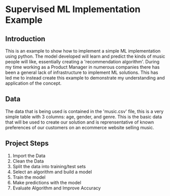# Supervised ML Implementation Example

## Introduction
This is an example to show how to implement a simple ML implementation using python. The model developed will learn and predict the kinds of music people will like, essentially creating a 'recommendation algorithm'. During my time working as a Product Manager in numerous companies there has been a general lack of infrastructure to implement ML solutions. This has led me to instead create this example to demonstrate my understanding and application of the concept.

## Data

The data that is being used is contained in the 'music.csv' file, this is a very simple table with 3 columns: age, gender, and genre. This is the basic data that will be used to create our solution and is reprensentative of known preferences of our customers on an ecommerce website selling music.


## Project Steps

1. Import the Data
2. Clean the Data
3. Split the data into training/test sets
4. Select an algorithm and build a model
5. Train the model
6. Make predictions with the model
7. Evaluate Algorithm and Improve Accuracy

